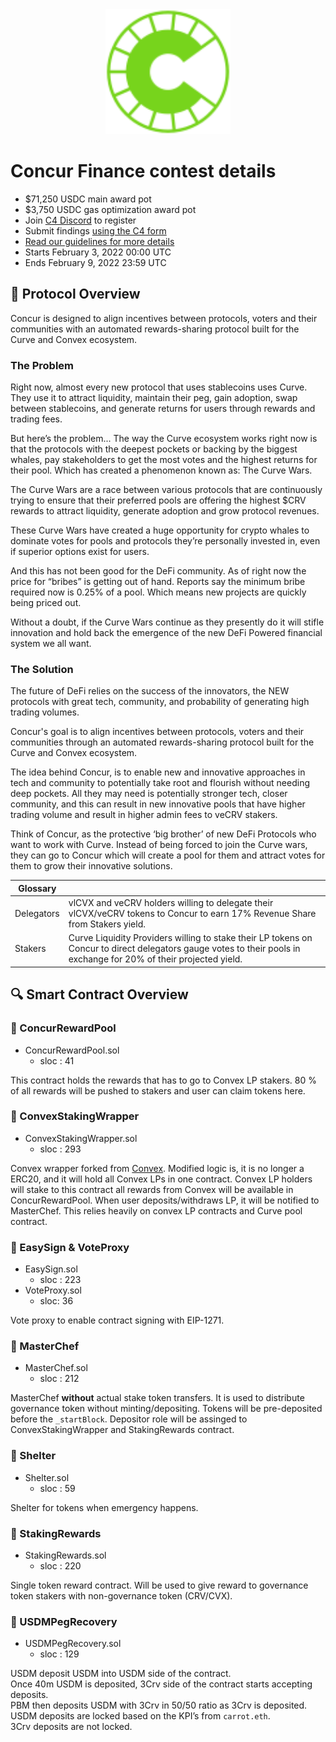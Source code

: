 <div align="center">
<img src="concur-logo.svg" height="200px" />
</div>

# Concur Finance contest details
- $71,250 USDC main award pot
- $3,750 USDC gas optimization award pot
- Join [C4 Discord](https://discord.gg/code4rena) to register
- Submit findings [using the C4 form](https://code4rena.com/contests/2022-02-concur-finance-contest/submit)
- [Read our guidelines for more details](https://docs.code4rena.com/roles/wardens)
- Starts February 3, 2022 00:00 UTC
- Ends February 9, 2022 23:59 UTC

## 📑 Protocol Overview

Concur is designed to align incentives between protocols, voters and their communities with an automated rewards-sharing protocol built for the Curve and Convex ecosystem.

### The Problem

Right now, almost every new protocol that uses stablecoins uses Curve. They use it to attract liquidity, maintain their peg, gain adoption, swap between stablecoins, and generate returns for users through rewards and trading fees.

But here’s the problem... The way the Curve ecosystem works right now is that the protocols with the deepest pockets or backing by the biggest whales, pay stakeholders to get the most votes and the highest returns for their pool. Which has created a phenomenon known as: The Curve Wars.

The Curve Wars are a race between various protocols that are continuously trying to ensure that their preferred pools are offering the highest $CRV rewards to attract liquidity, generate adoption and grow protocol revenues.

These Curve Wars have created a huge opportunity for crypto whales to dominate votes for pools and protocols they’re personally invested in, even if superior options exist for users.

And this has not been good for the DeFi community. As of right now the price for “bribes” is getting out of hand. Reports say the minimum bribe required now is 0.25% of a pool. Which means new projects are quickly being priced out.

Without a doubt, if the Curve Wars continue as they presently do it will stifle innovation and hold back the emergence of the new DeFi Powered financial system we all want.

### The Solution

The future of DeFi relies on the success of the innovators, the NEW protocols with great tech, community, and probability of generating high trading volumes.  

Concur's goal is to align incentives between protocols, voters and their communities through an automated rewards-sharing protocol built for the Curve and Convex ecosystem.

The idea behind Concur, is to enable new and innovative approaches in tech and community to potentially take root and flourish without needing deep pockets. All they may need is potentially stronger tech, closer community, and this can result in new innovative pools that have higher trading volume and result in higher admin fees to veCRV stakers.

Think of Concur, as the protective ‘big brother’ of new DeFi Protocols who want to work with Curve. Instead of being forced to join the Curve wars, they can go to Concur which will create a pool for them and attract votes for them to grow their innovative solutions.

| Glossary| |
|-------------------------------|------------------------------------------------------|
| Delegators | vlCVX and veCRV holders willing to delegate their vlCVX/veCRV tokens to Concur to earn 17% Revenue Share from Stakers yield. |
| Stakers | Curve Liquidity Providers willing to stake their LP tokens on Concur to direct delegators gauge votes to their pools in exchange for 20% of their projected yield. |

## 🔍 Smart Contract Overview

### 📄 ConcurRewardPool
- ConcurRewardPool.sol
  - sloc : 41

This contract holds the rewards that has to go to Convex LP stakers.
80 % of all rewards will be pushed to stakers and user can claim tokens here.


### 📄 ConvexStakingWrapper
- ConvexStakingWrapper.sol
  - sloc : 293

Convex wrapper forked from [Convex](https://github.com/convex-eth/platform/blob/main/contracts/contracts/wrappers/ConvexStakingWrapper.sol).
Modified logic is, it is no longer a ERC20, and it will hold all Convex LPs in one contract.
Convex LP holders will stake to this contract all rewards from Convex will be available in ConcurRewardPool.
When user deposits/withdraws LP, it will be notified to MasterChef.
This relies heavily on convex LP contracts and Curve pool contract.


### 📄 EasySign & VoteProxy
- EasySign.sol
  - sloc : 223
- VoteProxy.sol
  - sloc: 36

Vote proxy to enable contract signing with EIP-1271.


### 📄 MasterChef

- MasterChef.sol
  - sloc : 212

MasterChef **without** actual stake token transfers. It is used to distribute governance token without minting/depositing. Tokens will be pre-deposited before the `_startBlock`. Depositor role will be assinged to ConvexStakingWrapper and StakingRewards contract.


### 📄 Shelter
- Shelter.sol
  - sloc : 59

Shelter for tokens when emergency happens.


### 📄 StakingRewards
- StakingRewards.sol
  - sloc : 220

Single token reward contract. Will be used to give reward to governance token stakers with non-governance token (CRV/CVX).


### 📄 USDMPegRecovery
- USDMPegRecovery.sol
  - sloc : 129

USDM deposit USDM into USDM side of the contract. \
Once 40m USDM is deposited, 3Crv side of the contract starts accepting deposits. \
PBM then deposits USDM with 3Crv in 50/50 ratio as 3Crv is deposited. \
USDM deposits are locked based on the KPI’s from `carrot.eth`. \
3Crv deposits are not locked.

